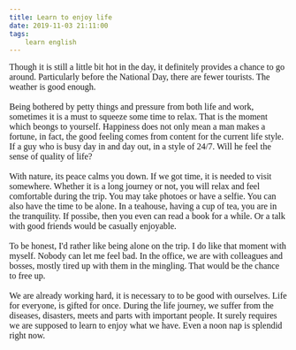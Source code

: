 ```yaml
---
title: Learn to enjoy life
date: 2019-11-03 21:11:00
tags:
    learn english
---
```

<div><font size="3" face="Verdana">Though it is still a little bit hot in the day, it definitely provides a chance to go around. Particularly before the National Day, there are fewer tourists. The weather is good enough.</font></div><div><font size="3" face="Verdana"><br></font></div><div><font size="3" face="Verdana">Being bothered by petty things and pressure from both life and work, sometimes it is a must to squeeze some time to relax. That is the moment which beongs to yourself. Happiness does not only mean a man makes a fortune, in fact, the good feeling comes from content for the current life style. If a guy who is busy day in and day out, in a style of 24/7. Will he feel the sense of quality of life?</font></div><div><font size="3" face="Verdana"><br></font></div><div><font size="3" face="Verdana">With nature, its peace calms you down. If we got time, it is needed to visit somewhere. Whether it is a long journey or not, you will relax and feel comfortable during the trip. You may take photoes or have a selfie. You can also have the time to be alone. In a teahouse, having a cup of tea, you are in the tranquility. If possibe, then you even can read a book for a while. Or a talk with good friends would be casually enjoyable.</font></div><div><font size="3" face="Verdana"><br></font></div><div><font size="3" face="Verdana">To be honest, I&apos;d rather like being alone on the trip. I do like that moment with myself. Nobody can let me feel bad. In the office, we are with colleagues and bosses, mostly tired up with them in the mingling. That would be the chance to free up. <br></font></div><div><font size="3" face="Verdana"><br></font></div><div><font size="3" face="Verdana">We are already working hard, it is necessary to to be good with ourselves. Life for everyone, is gifted for once. During the life journey, we suffer from the diseases, disasters, meets and parts with important people. It surely requires we are supposed to learn to enjoy what we have. Even a noon nap is splendid right now.<br></font></div>